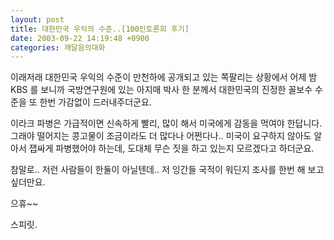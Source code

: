 ```yaml
---
layout: post
title: 대한민국 우익의 수준..[100인토론회 후기]
date: 2003-09-22 14:19:48 +0900
categories: 깨달음의대화
---
```

이래저래 대한민국 우익의 수준이 만천하에 공개되고 있는 쪽팔리는 상황에서 어제 밤 KBS 를 보니까 국방연구원에 있는 아지매 박사 한 분께서 대한민국의 진정한 꼴보수 수준을 또 한번 가감없이 드러내주더군요.
  

     
이라크 파병은 가급적이면 신속하게 빨리, 많이 해서 미국에게 감동을 먹여야 한답니다. 그래야 떨어지는 콩고물이 조금이라도 더 많다나 어쩐다나.. 미국이 요구하지 않아도 알아서 잽싸게 파병했어야 하는데, 도대체 무슨 짓을 하고 있는지 모르겠다고 하더군요.
  

     
참말로.. 저런 사람들이 한둘이 아닐텐데.. 저 잉간들 국적이 워딘지 조사를 한번 해 보고 싶더만요.
  

     
으휴~~
  

  

  

     
스피릿.